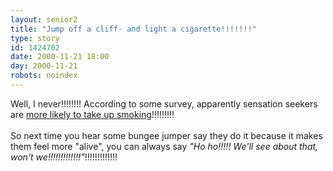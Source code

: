 ```yaml
---
layout: senior2
title: "Jump off a cliff- and light a cigarette!!!!!!!"
type: story
id: 1424702
date: 2000-11-21 18:00
day: 2000-11-21
robots: noindex
---
```


Well, I never!!!!!!!! According to some survey, apparently sensation seekers are <a href="http://www.theherald.co.uk/news/archive/21-11-19100-0-57-35.html">more likely to take up smoking</a>!!!!!!!!!<br/><br/>So next time you hear some bungee jumper say they do it because it makes them feel more "alive", you can always say <i>"Ho ho!!!!! We'll see about that, won't we!!!!!!!!!!!!!"</i>!!!!!!!!!!!!!
<div style="clear: both;"></div>

